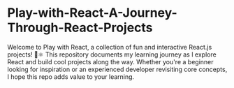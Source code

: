 # Play-with-React-A-Journey-Through-React-Projects
Welcome to Play with React, a collection of fun and interactive React.js projects! 🎨⚛️ This repository documents my learning journey as I explore React and build cool projects along the way. Whether you're a beginner looking for inspiration or an experienced developer revisiting core concepts, I hope this repo adds value to your learning.
